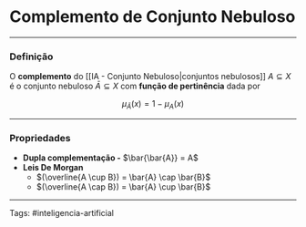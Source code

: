 
# Complemento de Conjunto Nebuloso

---

### Definição

O **complemento** do [[IA - Conjunto Nebuloso|conjuntos nebulosos]] $A \subseteq X$ é o conjunto nebuloso $\bar{A} \subseteq X$ com **função de pertinência** dada por

$$
\mu_{\bar{A}}(x) = 1 - \mu_A(x)
$$

---

### Propriedades

- **Dupla complementação -** $\bar{\bar{A}} = A$
- **Leis De Morgan**
	- $(\overline{A \cup B}) = \bar{A} \cap \bar{B}$
	- $(\overline{A \cap B}) = \bar{A} \cup \bar{B}$

---

Tags: #inteligencia-artificial

